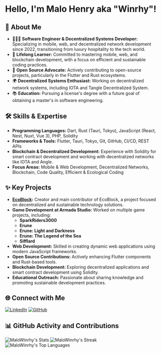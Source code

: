 # Hello, I'm Malo Henry aka "Winrhy"!

## 📃 About Me
- 👨🏻‍💻 **Software Engineer & Decentralized Systems Developer:** Specializing in mobile, web, and decentralized network development since 2022, transitioning from luxury hospitality to the tech world.
- 🌱 **Lifelong Learner:** Committed to mastering mobile, web, and blockchain development, with a focus on efficient and sustainable coding practices.
- 🤝 **Open Source Advocate:** Actively contributing to open-source projects, particularly in the Flutter and Rust ecosystems.
- 🌍 **Decentralized Systems Enthusiast:** Working on decentralized network systems, including IOTA and Tangle Decentralized System.
- 📚 **Education:** Pursuing a license's degree with a future goal of obtaining a master's in software engineering.

## 🛠️ Skills & Expertise
- **Programming Languages:** Dart, Rust (Tauri, Tokyo), JavaScript (React, Nest, Nuxt, Vue 3), PHP, Solidity
- **Frameworks & Tools:** Flutter, Tauri, Tokyo, Git, GitHub, CI/CD, REST APIs
- **Blockchain & Decentralized Development:** Experience with Solidity for smart contract development and working with decentralized networks like IOTA and Angle.
- **Focus Areas:** Mobile & Web Development, Decentralized Networks, Blockchain, Code Quality, Efficient & Ecological Coding

## ✨ Key Projects
- **[EcoBlock](https://github.com/EcoBlock-Network):** Creator and main contributor of EcoBlock, a project focused on decentralized and sustainable technology solutions.
- **Game Development at Armada Studio:** Worked on multiple game projects, including:
  - **SparkRiders3000**
  - **Erune**
  - **Erune: Light and Darkness**
  - **Erune: The Legend of the Sea**
  - **Sifflard**
- **Web Development:** Skilled in creating dynamic web applications using modern JavaScript frameworks.
- **Open Source Contributions:** Actively enhancing Flutter components and Rust-based tools.
- **Blockchain Development:** Exploring decentralized applications and smart contract development using Solidity.
- **Educational Outreach:** Passionate about sharing knowledge and promoting sustainable development practices.

## 🌐 Connect with Me
[![LinkedIn](https://img.shields.io/badge/LinkedIn-0077B5?style=for-the-badge&logo=linkedin&logoColor=white)](https://www.linkedin.com/in/malo-winrhy-henry) [![GitHub](https://img.shields.io/badge/GitHub-100000?style=for-the-badge&logo=github&logoColor=white)](https://github.com/MaloWinrhy)

## 📊 GitHub Activity and Contributions
![MaloWinrhy's Stats](https://github-readme-stats.vercel.app/api?username=MaloWinrhy&theme=highcontrast&show_icons=true&hide_border=true&count_private=true)
![MaloWinrhy's Streak](https://github-readme-streak-stats.herokuapp.com/?user=MaloWinrhy&theme=highcontrast&hide_border=true)
![MaloWinrhy's Top Languages](https://github-readme-stats.vercel.app/api/top-langs/?username=MaloWinrhy&theme=highcontrast&show_icons=true&hide_border=true&layout=compact)
